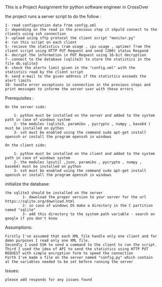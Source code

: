 This is a Project Assignment for python software engineer in CrossOver


the project runs a server script to do the follow :

	1- read configuration data from config.xml
	2- depending on the read in the previous step it shpuld connect to the clients using ssh connection
	3- upload using sftp protocol the client script "monitor.py"
	4- run this script on each client
	5- recieve the statistics (ram usage , cpu usage , uptime) from the client script using HTTP PUT Request and send (200) status Respond
	6- decrypt the information in PUT Request using 16-bit decryption
	7- connect to the database (sqlite3) to store the statistics in the file db.sqlite3
	8- check the alerts limit given in the "config.xml" with the statistics read by the client script
	9- send e-mail to the given address if the statistics exceeds the alert limits
	10- handle error exceptions in connection in the previous steps and print messages to informe the server user with these errors






Prerequisites :

	On the server side:
	
		1- python must be installed on the server and added to the system path in case of windows system
		2- the modules (sqlite3, paramiko , pycrypto , numpy , base64 ) must be installed on python
		3- ssh must be enabled using the command sudo apt-get install openssh or install the program openssh in windows

	On the client side:
	
		1- python must be installed on the client and added to the system path in case of windows system
		2- the modules (psutil ,json, paramiko , pycrypto , numpy , base64) must be installed on python
		3- ssh must be enabled using the command sudo apt-get install openssh or install the program openssh in windows	
	
	

initialize the database:

	the sqlite3 should be installed on the server
			1- download the proper version to your server for the url https://sqlite.org/download.html
			2- in case of windows OS make a directory in the C partition named "sqlite"
			3- add this directory to the system path variable - search on google if you don't know
			
			
	
Assumptions:

	Firstly I've assumed that each XML file handle only one client and for demo purposes I read only one XML file.
	Secondly I used SSH to send a command to the client to run the script.
	Third I used the idea of API to send the statistics using HTTP PUT REQUEST with simple encryption form to speed the connection 
	Forth I've made a file on the server named "config.py" which contain al the variables needed to be set before running the server
	




Issues: 

	please add responds for any issues found
	
	
	
	